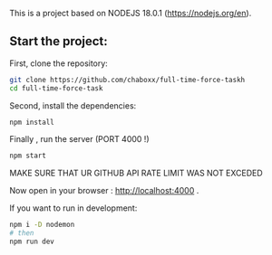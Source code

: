 This is a project based on NODEJS 18.0.1 (https://nodejs.org/en).

## Start the project:
First, clone the repository:
```bash
git clone https://github.com/chaboxx/full-time-force-taskh
cd full-time-force-task
```

Second, install the dependencies:

```bash
npm install
```

Finally , run the server (PORT 4000 !)
```bash
npm start
```
MAKE SURE THAT UR GITHUB API RATE LIMIT WAS NOT EXCEDED

Now open in your browser : [http://localhost:4000](http://localhost:4000) .


If you want to run in development:

```bash
npm i -D nodemon
# then
npm run dev
```